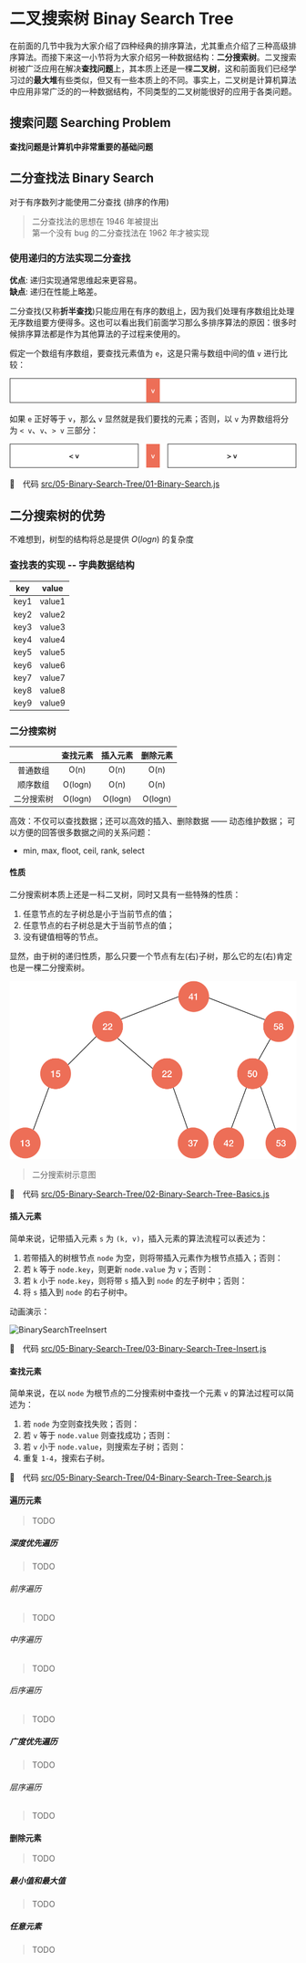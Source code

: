 # 二叉搜索树 Binay Search Tree

在前面的几节中我为大家介绍了四种经典的排序算法，尤其重点介绍了三种高级排序算法。而接下来这一小节将为大家介绍另一种数据结构：**二分搜索树**。二叉搜索树被广泛应用在解决**查找问题**上，其本质上还是一棵**二叉树**，这和前面我们已经学习过的**最大堆**有些类似，但又有一些本质上的不同。事实上，二叉树是计算机算法中应用非常广泛的的一种数据结构，不同类型的二叉树能很好的应用于各类问题。

## 搜索问题 Searching Problem

**查找问题是计算机中非常重要的基础问题**

## 二分查找法 Binary Search

对于有序数列才能使用二分查找 (排序的作用)

> 二分查找法的思想在 1946 年被提出<br>
> 第一个没有 bug 的二分查找法在 1962 年才被实现

### 使用递归的方法实现二分查找

**优点**: 递归实现通常思维起来更容易。<br>
**缺点**: 递归在性能上略差。

二分查找(又称**折半查找**)只能应用在有序的数组上，因为我们处理有序数组比处理无序数组要方便得多。这也可以看出我们前面学习那么多排序算法的原因：很多时候排序算法都是作为其他算法的子过程来使用的。

假定一个数组有序数组，要查找元素值为 `e`，这是只需与数组中间的值 `v` 进行比较：

![BinarySearch0](assets/BinarySearch0.png)

如果 `e` 正好等于 `v`，那么 `v` 显然就是我们要找的元素；否则，以 `v` 为界数组将分为 `< v`、`v`、`> v` 三部分：

![BinarySearch1](assets/BinarySearch1.png)

🔗&emsp;代码 [src/05-Binary-Search-Tree/01-Binary-Search.js](../src/05-Binary-Search-Tree/01-Binary-Search.js)

## 二分搜索树的优势

不难想到，树型的结构将总是提供 $O(log{n})$ 的复杂度

### 查找表的实现 -- 字典数据结构

| key  | value  |
|:----:|:------:|
| key1 | value1 |
| key2 | value2 |
| key3 | value3 |
| key4 | value4 |
| key5 | value5 |
| key6 | value6 |
| key7 | value7 |
| key8 | value8 |
| key9 | value9 |

### 二分搜索树

|           | 查找元素 | 插入元素 | 删除元素 |
|:---------:|:-------:|:-------:|:------:|
| 普通数组   | O(n)    | O(n)    | O(n)   |
| 顺序数组   | O(logn) | O(n)    | O(n)   |
| 二分搜索树 | O(logn) | O(logn) | O(logn) |

高效：不仅可以查找数据；还可以高效的插入、删除数据 —— 动态维护数据；
可以方便的回答很多数据之间的关系问题：

- min, max, floot, ceil, rank, select

#### 性质

二分搜索树本质上还是一科二叉树，同时又具有一些特殊的性质：

1. 任意节点的左子树总是小于当前节点的值；
2. 任意节点的右子树总是大于当前节点的值；
3. 没有键值相等的节点。

显然，由于树的递归性质，那么只要一个节点有左(右)子树，那么它的左(右)肯定也是一棵二分搜索树。

![BinarySearchTree](assets/BinarySearchTree1.png)

> 二分搜索树示意图

🔗&emsp;代码 [src/05-Binary-Search-Tree/02-Binary-Search-Tree-Basics.js](../src/05-Binary-Search-Tree/02-Binary-Search-Tree-Basics.js)

#### 插入元素

简单来说，记带插入元素 `s` 为 `(k, v)`，插入元素的算法流程可以表述为：

1. 若带插入的树根节点 `node` 为空，则将带插入元素作为根节点插入；否则：
2. 若 `k` 等于 `node.key`，则更新 `node.value` 为 `v`；否则：
3. 若 `k` 小于 `node.key`，则将带 `s` 插入到 `node` 的左子树中；否则：
4. 将 `s` 插入到 `node` 的右子树中。

动画演示：

![BinarySearchTreeInsert](assets/BinarySearchTreeInsert.png)

🔗&emsp;代码 [src/05-Binary-Search-Tree/03-Binary-Search-Tree-Insert.js](../src/05-Binary-Search-Tree/03-Binary-Search-Tree-Insert.js)

#### 查找元素

简单来说，在以 `node` 为根节点的二分搜索树中查找一个元素 `v` 的算法过程可以简述为：

1. 若 `node` 为空则查找失败；否则：
2. 若 `v` 等于 `node.value` 则查找成功；否则：
3. 若 `v` 小于 `node.value`，则搜索左子树；否则：
4. 重复 `1-4`，搜索右子树。

🔗&emsp;代码 [src/05-Binary-Search-Tree/04-Binary-Search-Tree-Search.js](../src/05-Binary-Search-Tree/04-Binary-Search-Tree-Search.js)

#### 遍历元素

> TODO

##### 深度优先遍历

> TODO

###### 前序遍历

> TODO

###### 中序遍历

> TODO

###### 后序遍历

> TODO

##### 广度优先遍历

> TODO

###### 层序遍历

> TODO

#### 删除元素

> TODO

##### 最小值和最大值

> TODO

##### 任意元素

> TODO
